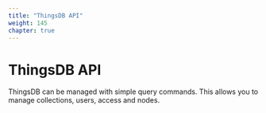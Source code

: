 ```yaml
---
title: "ThingsDB API"
weight: 145
chapter: true
---
```


# ThingsDB API

ThingsDB can be managed with simple query commands. This allows you to manage
collections, users, access and nodes.
